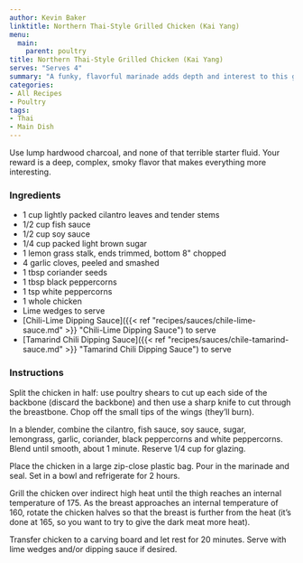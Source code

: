 ```yaml
---
author: Kevin Baker
linktitle: Northern Thai-Style Grilled Chicken (Kai Yang)
menu:
  main:
    parent: poultry
title: Northern Thai-Style Grilled Chicken (Kai Yang)
serves: "Serves 4"
summary: "A funky, flavorful marinade adds depth and interest to this grilled chicken, which is delicious with Chili-Lime Dipping Sauce and/or Tamarind Chili Dipping Sauce. If you’re going to grill, do it over charcoal!"
categories:
- All Recipes
- Poultry
tags:
- Thai
- Main Dish
---
```

Use lump hardwood charcoal, and none of that terrible starter fluid. Your reward is a deep, complex, smoky flavor that makes everything more interesting.

### Ingredients

<div class="ingredient-list">
  
* 1 cup lightly packed cilantro leaves and tender stems  
* 1/2 cup fish sauce  
* 1/2 cup soy sauce  
* 1/4 cup packed light brown sugar  
* 1 lemon grass stalk, ends trimmed, bottom 8" chopped  
* 4 garlic cloves, peeled and smashed  
* 1 tbsp coriander seeds  
* 1 tbsp black peppercorns   
* 1 tsp white peppercorns  
* 1 whole chicken  
* Lime wedges to serve  
* [Chili-Lime Dipping Sauce]({{< ref "recipes/sauces/chile-lime-sauce.md" >}} "Chili-Lime Dipping Sauce") to serve
* [Tamarind Chili Dipping Sauce]({{< ref "recipes/sauces/chile-tamarind-sauce.md" >}} "Tamarind Chili Dipping Sauce") to serve

</div>

### Instructions
Split the chicken in half: use poultry shears to cut up each side of the backbone (discard the backbone) and then use a sharp knife to cut through the breastbone.  Chop off the small tips of the wings (they’ll burn).

In a blender, combine the cilantro, fish sauce, soy sauce, sugar, lemongrass, garlic, coriander, black peppercorns and white peppercorns. Blend until smooth, about 1 minute. Reserve 1/4 cup for glazing. 

Place the chicken in a large zip-close plastic bag. Pour in the marinade and seal. Set in a bowl and refrigerate for 2 hours. 

Grill the chicken over indirect high heat until the thigh reaches an internal temperature of 175. As the breast approaches an internal temperature of 160, rotate the chicken halves so that the breast is further from the heat (it’s done at 165, so you want to try to give the dark meat more heat).

Transfer chicken to a carving board and let rest for 20 minutes. Serve with lime wedges and/or dipping sauce if desired. 